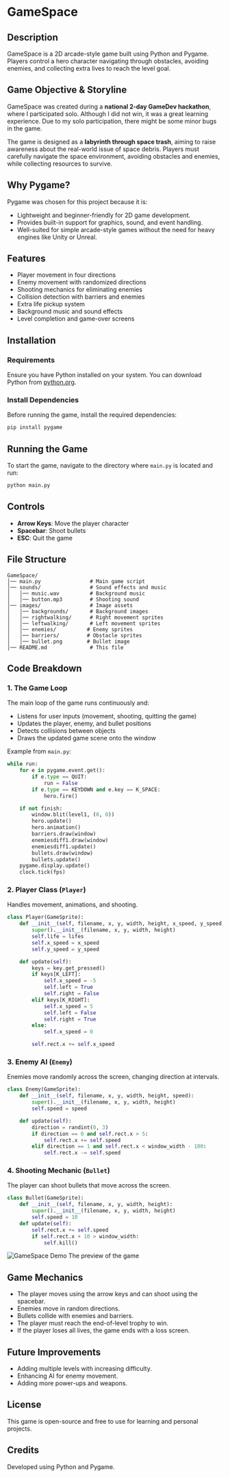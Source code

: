 # GameSpace

## Description
GameSpace is a 2D arcade-style game built using Python and Pygame. Players control a hero character navigating through obstacles, avoiding enemies, and collecting extra lives to reach the level goal.

## Game Objective & Storyline
GameSpace was created during a **national 2-day GameDev hackathon**, where I participated solo. Although I did not win, it was a great learning experience. Due to my solo participation, there might be some minor bugs in the game.

The game is designed as a **labyrinth through space trash**, aiming to raise awareness about the real-world issue of space debris. Players must carefully navigate the space environment, avoiding obstacles and enemies, while collecting resources to survive.

## Why Pygame?
Pygame was chosen for this project because it is:
- Lightweight and beginner-friendly for 2D game development.
- Provides built-in support for graphics, sound, and event handling.
- Well-suited for simple arcade-style games without the need for heavy engines like Unity or Unreal.

## Features
- Player movement in four directions
- Enemy movement with randomized directions
- Shooting mechanics for eliminating enemies
- Collision detection with barriers and enemies
- Extra life pickup system
- Background music and sound effects
- Level completion and game-over screens

## Installation
### Requirements
Ensure you have Python installed on your system. You can download Python from [python.org](https://www.python.org/downloads/).

### Install Dependencies
Before running the game, install the required dependencies:
```sh
pip install pygame
```

## Running the Game
To start the game, navigate to the directory where `main.py` is located and run:
```sh
python main.py
```

## Controls
- **Arrow Keys**: Move the player character
- **Spacebar**: Shoot bullets
- **ESC**: Quit the game

## File Structure
```
GameSpace/
│── main.py                # Main game script
│── sounds/                # Sound effects and music
│   │── music.wav          # Background music
│   │── button.mp3         # Shooting sound
│── images/                # Image assets
│   │── backgrounds/       # Background images
│   │── rightwalking/      # Right movement sprites
│   │── leftwalking/       # Left movement sprites
│   │── enemies/          # Enemy sprites
│   │── barriers/         # Obstacle sprites
│   │── bullet.png        # Bullet image
│── README.md              # This file
```

## Code Breakdown

### 1. The Game Loop
The main loop of the game runs continuously and:
- Listens for user inputs (movement, shooting, quitting the game)
- Updates the player, enemy, and bullet positions
- Detects collisions between objects
- Draws the updated game scene onto the window

Example from `main.py`:
```python
while run:
    for e in pygame.event.get():
        if e.type == QUIT:
            run = False
        if e.type == KEYDOWN and e.key == K_SPACE:
            hero.fire()

    if not finish:
        window.blit(level1, (0, 0))
        hero.update()
        hero.animation()
        barriers.draw(window)
        enemiesdiff1.draw(window)
        enemiesdiff1.update()
        bullets.draw(window)
        bullets.update()
    pygame.display.update()
    clock.tick(fps)
```

### 2. Player Class (`Player`)
Handles movement, animations, and shooting.
```python
class Player(GameSprite):
    def __init__(self, filename, x, y, width, height, x_speed, y_speed, count, left, right):
        super().__init__(filename, x, y, width, height)
        self.life = lifes
        self.x_speed = x_speed
        self.y_speed = y_speed

    def update(self):
        keys = key.get_pressed()
        if keys[K_LEFT]:
            self.x_speed = -5
            self.left = True
            self.right = False
        elif keys[K_RIGHT]:
            self.x_speed = 5
            self.left = False
            self.right = True
        else:
            self.x_speed = 0

        self.rect.x += self.x_speed
```

### 3. Enemy AI (`Enemy`)
Enemies move randomly across the screen, changing direction at intervals.
```python
class Enemy(GameSprite):
    def __init__(self, filename, x, y, width, height, speed):
        super().__init__(filename, x, y, width, height)
        self.speed = speed

    def update(self):
        direction = randint(0, 3)
        if direction == 0 and self.rect.x > 5:
            self.rect.x += self.speed
        elif direction == 1 and self.rect.x < window_width - 100:
            self.rect.x -= self.speed
```

### 4. Shooting Mechanic (`Bullet`)
The player can shoot bullets that move across the screen.
```python
class Bullet(GameSprite):
    def __init__(self, filename, x, y, width, height):
        super().__init__(filename, x, y, width, height)
        self.speed = 10
    def update(self):
        self.rect.x += self.speed
        if self.rect.x + 10 > window_width:
            self.kill()
```

![GameSpace Demo](images/demoSpace.gif)
The preview of the game

## Game Mechanics
- The player moves using the arrow keys and can shoot using the spacebar.
- Enemies move in random directions.
- Bullets collide with enemies and barriers.
- The player must reach the end-of-level trophy to win.
- If the player loses all lives, the game ends with a loss screen.

## Future Improvements
- Adding multiple levels with increasing difficulty.
- Enhancing AI for enemy movement.
- Adding more power-ups and weapons.

## License
This game is open-source and free to use for learning and personal projects.

## Credits
Developed using Python and Pygame.

